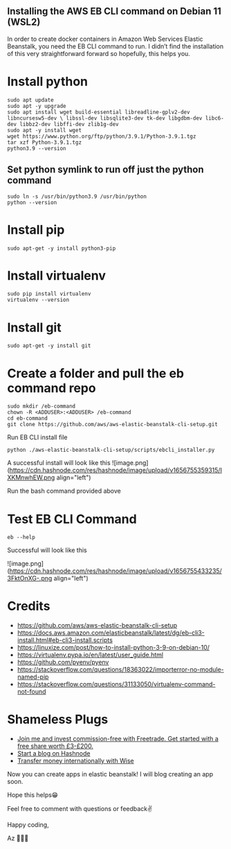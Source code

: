 ## Installing the AWS EB CLI command on Debian 11 (WSL2)

In order to create docker containers in Amazon Web Services Elastic Beanstalk, you need the EB CLI command to run. I didn’t find the installation of this very straightforward forward so hopefully, this helps you.

# Install python
```
sudo apt update 
sudo apt -y upgrade
sudo apt install wget build-essential libreadline-gplv2-dev libncursesw5-dev \ libssl-dev libsqlite3-dev tk-dev libgdbm-dev libc6-dev libbz2-dev libffi-dev zlib1g-dev
sudo apt -y install wget
wget https://www.python.org/ftp/python/3.9.1/Python-3.9.1.tgz
tar xzf Python-3.9.1.tgz
python3.9 --version
```

## Set python symlink to run off just the python command
```
sudo ln -s /usr/bin/python3.9 /usr/bin/python
python --version
```

# Install pip
```
sudo apt-get -y install python3-pip
```

# Install virtualenv
```
sudo pip install virtualenv
virtualenv --version
```

# Install git
```
sudo apt-get -y install git
```

# Create a folder and pull the eb command repo
```
sudo mkdir /eb-command
chown -R <ADDUSER>:<ADDUSER> /eb-command
cd eb-command
git clone https://github.com/aws/aws-elastic-beanstalk-cli-setup.git
```

Run EB CLI install file
```
python ./aws-elastic-beanstalk-cli-setup/scripts/ebcli_installer.py
```

A successful install will look like this
![image.png](https://cdn.hashnode.com/res/hashnode/image/upload/v1656755359315/IXKMnwhEW.png align="left")

Run the bash command provided above

# Test EB CLI Command
```
eb --help
```
Successful will look like this

![image.png](https://cdn.hashnode.com/res/hashnode/image/upload/v1656755433235/3FktOnXG-.png align="left")

# Credits
- https://github.com/aws/aws-elastic-beanstalk-cli-setup
- https://docs.aws.amazon.com/elasticbeanstalk/latest/dg/eb-cli3-install.html#eb-cli3-install.scripts
- https://linuxize.com/post/how-to-install-python-3-9-on-debian-10/
- https://virtualenv.pypa.io/en/latest/user_guide.html
- https://github.com/pyenv/pyenv
- https://stackoverflow.com/questions/18363022/importerror-no-module-named-pip
- https://stackoverflow.com/questions/31133050/virtualenv-command-not-found

# Shameless Plugs 
- [Join me and invest commission-free with Freetrade. Get started with a free share worth £3-£200.](https://magic.freetrade.io/join/asrin/447192e9)
- [Start a blog on Hashnode](https://hashnode.com/@azcodez/joinme)
- [Transfer money internationally with Wise](https://wise.com/invite/ath/asrind)

Now you can create apps in elastic beanstalk! I will blog creating an app soon.

Hope this helps😁

Feel free to comment with questions or feedback✌️

Happy coding,

Az 👨🏾‍💻
